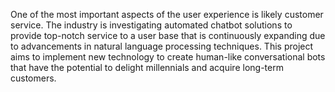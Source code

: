 One of the most important aspects of the user
experience is likely customer service. The industry is
investigating automated chatbot solutions to provide top-notch
service to a user base that is continuously expanding due to
advancements in natural language processing techniques. This
project aims to implement new technology to create human-like
conversational bots that have the potential to delight millennials
and acquire long-term customers.

